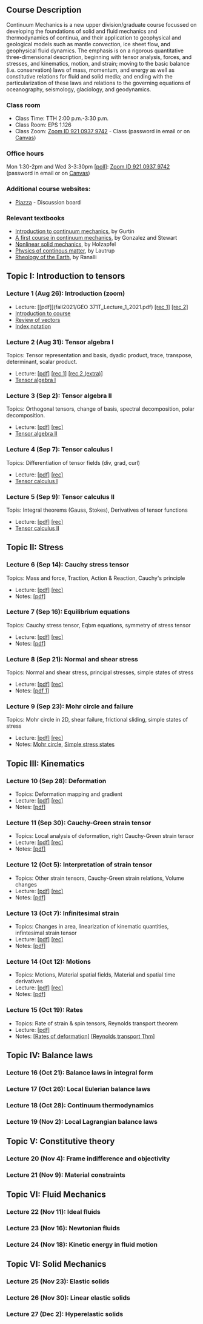 ## Course Description

Continuum Mechanics is a new upper division/graduate course focussed on developing the foundations of solid and fluid mechanics and thermodynamics of continua, and their application to geophysical and geological models such as mantle convection, ice sheet flow, and geophysical fluid dynamics. The emphasis is on a rigorous quantitative three-dimensional description, beginning with tensor analysis, forces, and stresses, and kinematics, motion, and strain; moving to the basic balance (i.e. conservation) laws of mass, momentum, and energy as well as constitutive relations for fluid and solid media; and ending with the particularization of these laws and relations to the governing equations of oceanography, seismology, glaciology, and geodynamics.

### Class room
* Class Time: TTH 2:00 p.m.-3:30 p.m.
* Class Room: EPS 1.126
* Class Zoom: [Zoom ID 921 0937 9742](https://utexas.zoom.us/j/92109379742?pwd=VUd3NFd4ZUtsRS8ycDkvTmsvaldydz09) - Class (password in email or on [Canvas](https://utexas.instructure.com/courses/1316021))

### Office hours
Mon 1:30-2pm and Wed 3-3:30pm [[poll]](https://www.when2meet.com/?12626591-xTlem): [Zoom ID 921 0937 9742](https://utexas.zoom.us/j/92109379742?pwd=VUd3NFd4ZUtsRS8ycDkvTmsvaldydz09) (password in email or on [Canvas](https://utexas.instructure.com/courses/1316021))

### Additional course websites:
* [Piazza](https://piazza.com/class/ksqzk1lgf913or) - Discussion board

### Relevant textbooks
* [Introduction to continuum mechanics](https://www.elsevier.com/books/an-introduction-to-continuum-mechanics/gurtin/978-0-12-309750-7), by Gurtin
* [A first course in continuum mechanics](https://www.cambridge.org/core/books/first-course-in-continuum-mechanics/DC9A87155531958AD5EFC66AEB981DAE), by Gonzalez and Stewart
* [Nonlinear solid mechanics](https://www.wiley.com/en-us/Nonlinear+Solid+Mechanics%3A+A+Continuum+Approach+for+Engineering-p-9780471823193), by Holzapfel
* [Physics of continous matter](https://www.taylorfrancis.com/books/mono/10.1201/9781439894200/physics-continuous-matter-lautrup), by Lautrup
* [Rheology of the Earth](https://www.springer.com/gp/book/9780412546709), by Ranalli

## Topic I: Introduction to tensors
### Lecture 1 (Aug 26): Introduction (zoom)
* Lecture: [[pdf]](fall2021/GEO 371T_Lecture_1_2021.pdf) [[rec 1]](https://drive.google.com/file/d/1D0W4C-HxGbnSwV2ukp2uRpeV3nQ1WOzn/view?usp=sharing) [[rec 2]](https://utexas.zoom.us/rec/play/8XhKIvPdcpTGYsT89ogaA0HMXrS91_p8wZbqy2DiieHZchzkKASWO2P46RdLthlMi40dQ3aNKtaLrG1o.OENKO0T3OvutsbB3?continueMode=true)
* [Introduction to course](fall2021/Intro2class2021.pdf)
* [Review of vectors](fall2021/Review_of_vectors.pdf)
* [Index notation](fall2021/Index_notation.pdf)

### Lecture 2 (Aug 31): Tensor algebra I
Topics: Tensor representation and basis, dyadic product, trace, transpose, determinant, scalar product.
* Lecture: [[pdf]](fall2021/GEO_371T_Lecture_2_2021.pdf) [[rec 1]](https://utexas.zoom.us/rec/share/oqLc0gpmVGnrMoycfp-JDWJJKO2uqnl8avVhvu1CJiA2HZK5lGGuaLZZfUMlSxWg.x5yUeLMJlqSKNqfs) [[rec 2 (extra)]](https://utexas.zoom.us/rec/share/gqi_kDp8Nc7ysUV1n3xcLYQ8OCXaC0nPIejXwzFiym5v5Pkh8gh8BOO1WrMbna-S.9cv8KSMzWb_lQkno 
)
* [Tensor algebra I](fall2021/Tensor_algebra_I.pdf)

### Lecture 3 (Sep 2): Tensor algebra II
Topics: Orthogonal tensors, change of basis, spectral decomposition, polar decomposition.
* Lecture: [[pdf]](fall2021/GEO_371T_Lecture_3_2021.pdf)  [[rec]](https://utexas.zoom.us/rec/share/G0aownMbjN46pc1zaxb6nBGK1A_9yiS0zjMzb_Yo5CKt_iXLiiC4V0emAApRkWo_.xWNTzjyOLOQJDsEO)
* [Tensor algebra II](fall2021/Tensor_algebra_II.pdf)

### Lecture 4 (Sep 7): Tensor calculus I
Topics: Differentiation of tensor fields (div, grad, curl)
* Lecture: [[pdf]](fall2021/GEO_371T_Lecture_4_2021.pdf) [[rec]](https://utexas.zoom.us/rec/share/-HX6N6FQitqCP33qc2Qu-sl-6TKDAMW9wrQERCQAKn4bK-fYIBIX26eB4aEIgeVW.9phK5dXGc3TchKDN)
* [Tensor calculus I](fall2021/Tensor_calculus_I.pdf)

### Lecture 5 (Sep 9): Tensor calculus II
Topis: Integral theorems (Gauss, Stokes), Derivatives of tensor functions
* Lecture: [[pdf]](fall2021/GEO_371T_Lecture_5_2021.pdf) [[rec]](https://utexas.zoom.us/rec/share/-yCqUKDiq-nHMfgsaUWlyT-aTUvdvBI80aW7q3cOh2eLPNKDlD8qD3ROCVudl9Gd.pOckiS1z5Lt3rg3L)
* [Tensor calculus II](fall2021/Tensor_calculus_II.pdf)

## Topic II: Stress 
### Lecture 6 (Sep 14): Cauchy stress tensor
Topics: Mass and force, Traction, Action & Reaction, Cauchy's principle
* Lecture: [[pdf]](fall2021/GEO_371T_Lecture_6_2021.pdf) [[rec]](https://utexas.zoom.us/rec/share/gPK4gBXkokxcilXItFQW2pbtYhaY2iEW62vzyhxX30uXxJg8Zjk_UDd_pi3dNEnX.YCS6Vnv31Kqb2Pg7)
* Notes: [[pdf]](fall2021/Continuum_Mass_and_Force_Concepts_2021.pdf)

### Lecture 7 (Sep 16): Equilibrium equations
Topics: Cauchy stress tensor, Eqbm equations, symmetry of stress tensor
* Lecture: [[pdf]](fall2021/GEO_371T_Lecture_7_2021.pdf) [[rec]](https://utexas.zoom.us/rec/share/mtD6edqZ7kw_2ATb8XRUxmgit_kjQoSfzXuKNDiBWSZ-VrVV8AQevSVu_FUXlXRZ.epttqBZEuewRwwXi)
* Notes: [[pdf]](fall2021/Mechanical_Equilibrium.pdf)

### Lecture 8 (Sep 21): Normal and shear stress
Topics: Normal and shear stress, principal stresses, simple states of stress
* Lecture: [[pdf]](fall2021/GEO_371T_Lecture_8_2021.pdf) [[rec]](https://utexas.zoom.us/rec/share/9-WbRhccZcxqNXRCd4m5D8AvPb-50hMHpDFhPQWdertX38PXVz0vD_c2Qo1uBb5r.jQk75wDBDkM1ieKA)
* Notes: [[pdf 1]](fall2021/Normal_and_shear_stress_2021.pdf)

### Lecture 9 (Sep 23): Mohr circle and failure
Topics: Mohr circle in 2D, shear failure, frictional sliding, simple states of stress
* Lecture: [[pdf]](fall2021/GEO_371T_Lecture_9_2021.pdf) [[rec]](https://utexas.zoom.us/rec/share/aH9A15AxwRAUubLtFq6SzmpGmps44ovvHmLqhtWtxGHntkzcqcntmMUQOdqxvFuX.jG9C88_hGf5EIy3d)
* Notes: [Mohr circle](fall2021/Mohr_circle_and_failure.pdf), [Simple stress states](fall2021/Simple_states_of_stress.pdf)

## Topic III: Kinematics

### Lecture 10 (Sep 28): Deformation
* Topics: Deformation mapping and gradient
* Lecture: [[pdf]](fall2021/GEO_371T_Lecture_10_2021.pdf) [[rec]](https://utexas.zoom.us/rec/share/iX3w3zTO_xximpmRHDsdudEp0YOw6K-gAugvNBQj6vO3kgepKMhcxBVIrolsI5Ot.6BfA-y2ljDPdQLtq)
* Notes: [[pdf]](fall2021/Deformation_map_and_gradient.pdf)

### Lecture 11 (Sep 30): Cauchy-Green strain tensor
* Topics: Local analysis of deformation, right Cauchy-Green strain tensor
* Lecture: [[pdf]](fall2021/GEO_371T_Lecture_11_2021.pdf) [[rec]](https://utexas.zoom.us/rec/share/96N2Xqq1o5Wfbo5puNHF-XPHErmIil_7LE91KGSCWPxdJUcCUGkQOhZMSVgIV-wk.-SeIgNvCT-BYOOO1)
* Notes: [[pdf]](fall2021/Analysis_of_local_deformation_2021.pdf)

### Lecture 12 (Oct 5): Interpretation of strain tensor
* Topics: Other strain tensors, Cauchy-Green strain relations, Volume changes
* Lecture: [[pdf]](fall2021/GEO_371T_Lecture_12_2021.pdf) [[rec]](https://utexas.zoom.us/rec/share/nGZlnFC7gKi9k4LaXyBIqw6DiLyNBtlyE_hwJg-KLMkpDwhrA0AOaPeBauN93Asj.4Z1_v-aqcIFbiVml)
* Notes: [[pdf]](fall2021/Cauchy-Green_strain_tensor_2021.pdf)

### Lecture 13 (Oct 7): Infinitesimal strain
* Topics: Changes in area, linearization of kinematic quantities, infintesimal strain tensor
* Lecture: [[pdf]](fall2021/GEO_371T_Lecture_13_2021.pdf) [[rec]](https://utexas.zoom.us/rec/share/Fe-tlkIvjRCzea1zDw0g97BYk4D86WWLwrKiv1AiV3fXt4dPrWASZkVMYZ_i8DGn.Nupn0prjk_Bc7KiQ)
* Notes: [[pdf]](fall2021/Infinitesimal_strain_tensor_2021.pdf)

### Lecture 14 (Oct 12): Motions
* Topics: Motions, Material spatial fields, Material and spatial time derivatives
* Lecture: [[pdf]](fall2021/GEO_371T_Lecture_14_2021.pdf) [[rec]](https://utexas.zoom.us/rec/share/KagNsIGMFU3Q-EWzv9NtHUIyjhKg3zIYcGE7CuR1mkFk1xtV0dTbDi3rjGOeuHVG.1ochifmBuodgnaWA)
* Notes: [[pdf]](fall2021/Motions_2021.pdf)

### Lecture 15 (Oct 19): Rates
* Topics: Rate of strain & spin tensors, Reynolds transport theorem
* Lecture: [[pdf]](fall2021/GEO_371T_Lecture_15_2021.pdf)
* Notes: [[Rates of deformation]](fall2021/Rate_of_strain_and_spin_2021.pdf) [[Reynolds transport Thm]](fall2021/Reynolds_Transport_Theorem_2021.pdf)

## Topic IV: Balance laws

### Lecture 16 (Oct 21): Balance laws in integral form

### Lecture 17 (Oct 26): Local Eulerian balance laws

### Lecture 18 (Oct 28): Continuum thermodynamics

### Lecture 19 (Nov 2): Local Lagrangian balance laws

## Topic V: Constitutive theory

### Lecture 20 (Nov 4): Frame indifference and objectivity

### Lecture 21 (Nov 9): Material constraints

## Topic VI: Fluid Mechanics

### Lecture 22 (Nov 11): Ideal fluids

### Lecture 23 (Nov 16): Newtonian fluids

### Lecture 24 (Nov 18): Kinetic energy in fluid motion

## Topic VI: Solid Mechanics

### Lecture 25 (Nov 23): Elastic solids

### Lecture 26 (Nov 30): Linear elastic solids

### Lecture 27 (Dec 2): Hyperelastic solids

